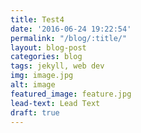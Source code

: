 ```yaml
---
title: Test4
date: '2016-06-24 19:22:54'
permalink: "/blog/:title/"
layout: blog-post
categories: blog
tags: jekyll, web dev
img: image.jpg
alt: image
featured_image: feature.jpg
lead-text: Lead Text
draft: true
---
```

